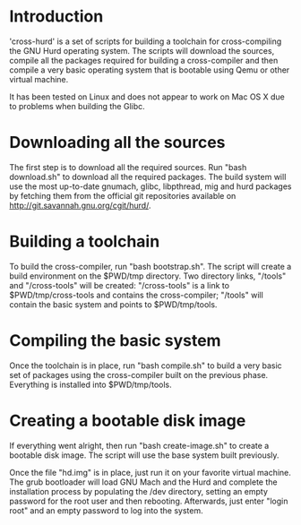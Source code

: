 # Introduction

'cross-hurd' is a set of scripts for building a toolchain for cross-compiling the GNU Hurd operating system. The scripts will download the sources, compile all the packages required for building a cross-compiler and then compile a very basic operating system that is bootable using Qemu or other virtual machine.

It has been tested on Linux and does not appear to work on Mac OS X due to problems when building the Glibc.

# Downloading all the sources

The first step is to download all the required sources. Run "bash download.sh" to download all the required packages. The build system will use the most up-to-date gnumach, glibc, libpthread, mig and hurd packages by fetching them from the official git repositories available on http://git.savannah.gnu.org/cgit/hurd/.

# Building a toolchain

To build the cross-compiler, run "bash bootstrap.sh". The script will create a build environment on the $PWD/tmp directory. Two directory links, "/tools" and "/cross-tools" will be created: "/cross-tools" is a link to $PWD/tmp/cross-tools and contains the cross-compiler; "/tools" will contain the basic system and points to $PWD/tmp/tools.

# Compiling the basic system

Once the toolchain is in place, run "bash compile.sh" to build a very basic set of packages using the cross-compiler built on the previous phase. Everything is installed into $PWD/tmp/tools.

# Creating a bootable disk image

If everything went alright, then run "bash create-image.sh" to create a bootable disk image. The script will use the base system built previously.

Once the file "hd.img" is in place, just run it on your favorite virtual machine. The grub bootloader will load GNU Mach and the Hurd and complete the installation process by populating the /dev directory, setting an empty password for the root user and then rebooting. Afterwards, just enter "login root" and an empty password to log into the system.
